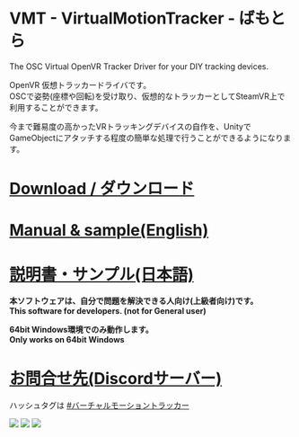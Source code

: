 # VMT - VirtualMotionTracker - ばもとら
The OSC Virtual OpenVR Tracker Driver for your DIY tracking devices.

OpenVR 仮想トラッカードライバです。  
OSCで姿勢(座標や回転)を受け取り、仮想的なトラッカーとしてSteamVR上で利用することができます。  
  
今まで難易度の高かったVRトラッキングデバイスの自作を、UnityでGameObjectにアタッチする程度の簡単な処理で行うことができるようになります。  

# [Download / ダウンロード](https://github.com/gpsnmeajp/VirtualMotionTracker/releases)  
# [Manual & sample(English)](doc/note_en.md)
# [説明書・サンプル(日本語)](doc/note.md)

**本ソフトウェアは、自分で問題を解決できる人向け(上級者向け)です。**  
**This software for developers. (not for General user)**  
  
**64bit Windows環境でのみ動作します。**  
**Only works on 64bit Windows**  

# [お問合せ先(Discordサーバー)](https://discord.gg/nGapSR7)
ハッシュタグは [#バーチャルモーショントラッカー](https://twitter.com/search?q=%23%E3%83%90%E3%83%BC%E3%83%81%E3%83%A3%E3%83%AB%E3%83%A2%E3%83%BC%E3%82%B7%E3%83%A7%E3%83%B3%E3%83%88%E3%83%A9%E3%83%83%E3%82%AB%E3%83%BC)

<img src="https://github.com/gpsnmeajp/VirtualMotionTracker/blob/master/doc/vmt_vr.png?raw=true"></img>
<img src="https://github.com/gpsnmeajp/VirtualMotionTracker/blob/master/doc/screen0.png?raw=true"></img>
<img src="https://github.com/gpsnmeajp/VirtualMotionTracker/blob/master/doc/Architecture.png?raw=true"></img>

